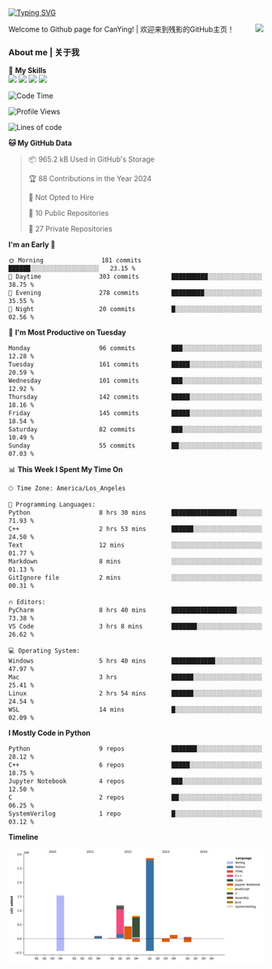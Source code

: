 [![Typing SVG](https://readme-typing-svg.herokuapp.com?size=25&duration=3500&color=00FFFF&vCenter=true&width=250&height=40&lines=Hi+Welcome+%F0%9F%91%8B%F0%9F%8F%BB;I'm+CanYing|残影)](https://git.io/typing-svg)

<a href="#">
  <img align="right" src="https://github-readme-stats.vercel.app/api?username=CanYing0913&count_private=true&rank_icon=github&show_icons=true&bg_color=15,f2f7fd,E0EAFC&" />
</a>

Welcome to Github page for CanYing! | 欢迎来到残影的GitHub主页！

### About me | 关于我

🌟 **My Skills**  
![](https://img.shields.io/badge/-C-A8B9CC?style=flat-square&logo=C&logoColor=fff)
![](https://img.shields.io/badge/-C++-00599C?style=flat-square&logo=Cpp&logoColor=fff)
![](https://img.shields.io/badge/-Python-3776AB?style=flat-square&logo=Python&logoColor=fff)
![](https://img.shields.io/badge/-Linux-000000?style=flat-square&logo=Linux&logoColor=fff)

<!--START_SECTION:waka-->
![Code Time](http://img.shields.io/badge/Code%20Time-26%20hrs%2013%20mins-blue)

![Profile Views](http://img.shields.io/badge/Profile%20Views-57-blue)

![Lines of code](https://img.shields.io/badge/From%20Hello%20World%20I%27ve%20Written-7.1%20million%20lines%20of%20code-blue)

**🐱 My GitHub Data** 

> 📦 965.2 kB Used in GitHub's Storage 
 > 
> 🏆 88 Contributions in the Year 2024
 > 
> 🚫 Not Opted to Hire
 > 
> 📜 10 Public Repositories 
 > 
> 🔑 27 Private Repositories 
 > 
**I'm an Early 🐤** 

```text
🌞 Morning                181 commits         ██████░░░░░░░░░░░░░░░░░░░   23.15 % 
🌆 Daytime                303 commits         ██████████░░░░░░░░░░░░░░░   38.75 % 
🌃 Evening                278 commits         █████████░░░░░░░░░░░░░░░░   35.55 % 
🌙 Night                  20 commits          █░░░░░░░░░░░░░░░░░░░░░░░░   02.56 % 
```
📅 **I'm Most Productive on Tuesday** 

```text
Monday                   96 commits          ███░░░░░░░░░░░░░░░░░░░░░░   12.28 % 
Tuesday                  161 commits         █████░░░░░░░░░░░░░░░░░░░░   20.59 % 
Wednesday                101 commits         ███░░░░░░░░░░░░░░░░░░░░░░   12.92 % 
Thursday                 142 commits         █████░░░░░░░░░░░░░░░░░░░░   18.16 % 
Friday                   145 commits         █████░░░░░░░░░░░░░░░░░░░░   18.54 % 
Saturday                 82 commits          ███░░░░░░░░░░░░░░░░░░░░░░   10.49 % 
Sunday                   55 commits          ██░░░░░░░░░░░░░░░░░░░░░░░   07.03 % 
```


📊 **This Week I Spent My Time On** 

```text
🕑︎ Time Zone: America/Los_Angeles

💬 Programming Languages: 
Python                   8 hrs 30 mins       ██████████████████░░░░░░░   71.93 % 
C++                      2 hrs 53 mins       ██████░░░░░░░░░░░░░░░░░░░   24.50 % 
Text                     12 mins             ░░░░░░░░░░░░░░░░░░░░░░░░░   01.77 % 
Markdown                 8 mins              ░░░░░░░░░░░░░░░░░░░░░░░░░   01.13 % 
GitIgnore file           2 mins              ░░░░░░░░░░░░░░░░░░░░░░░░░   00.31 % 

🔥 Editors: 
PyCharm                  8 hrs 40 mins       ██████████████████░░░░░░░   73.38 % 
VS Code                  3 hrs 8 mins        ███████░░░░░░░░░░░░░░░░░░   26.62 % 

💻 Operating System: 
Windows                  5 hrs 40 mins       ████████████░░░░░░░░░░░░░   47.97 % 
Mac                      3 hrs               ██████░░░░░░░░░░░░░░░░░░░   25.41 % 
Linux                    2 hrs 54 mins       ██████░░░░░░░░░░░░░░░░░░░   24.54 % 
WSL                      14 mins             █░░░░░░░░░░░░░░░░░░░░░░░░   02.09 % 
```

**I Mostly Code in Python** 

```text
Python                   9 repos             ███████░░░░░░░░░░░░░░░░░░   28.12 % 
C++                      6 repos             █████░░░░░░░░░░░░░░░░░░░░   18.75 % 
Jupyter Notebook         4 repos             ███░░░░░░░░░░░░░░░░░░░░░░   12.50 % 
C                        2 repos             ██░░░░░░░░░░░░░░░░░░░░░░░   06.25 % 
SystemVerilog            1 repo              █░░░░░░░░░░░░░░░░░░░░░░░░   03.12 % 
```



**Timeline**

![Lines of Code chart](https://raw.githubusercontent.com/CanYing0913/CanYing0913/master/assets/bar_graph.png)


<!--END_SECTION:waka-->
